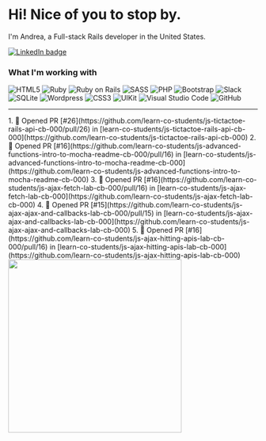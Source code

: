 # Hi! Nice of you to stop by.

I'm Andrea, a Full-stack Rails developer in the United States.

<a href="https://linkedin.com/in/andrea-jasper" target="blank"><img align="center" src="https://img.shields.io/badge/LinkedIn-0077B5?style=for-the-badge&logo=linkedin&logoColor=white" alt="LinkedIn badge" /></a>

### What I'm working with
<img alt="HTML5" src="https://img.shields.io/badge/-HTML5-E34F26?style=flat-square&logo=html5&logoColor=white" /> <img alt="Ruby" src="https://img.shields.io/badge/-RUBY-CC342D?style=flat-square&logo=ruby&logoColor=white" />  <img alt="Ruby on Rails" src="https://img.shields.io/badge/-RUBY_ON_RAILS-CC0000?style=flat-square&logo=ruby-on-rails&logoColor=white" /> <img alt="SASS" src="https://img.shields.io/badge/-SASS-CC6699?style=flat-square&logo=sass&logoColor=white" /> <img alt="PHP" src="https://img.shields.io/badge/-PHP-777BB4?style=flat-square&logo=php&logoColor=white" /> <img alt="Bootstrap" src="https://img.shields.io/badge/-BOOTSTRAP-7952B3?style=flat-square&logo=bootstrap&logoColor=white" /> <img alt="Slack" src="https://img.shields.io/badge/-SLACK-4A154B?style=flat-square&logo=slack&logoColor=white" /> <img alt="SQLite" src="https://img.shields.io/badge/-SQLITE-003B57?style=flat-square&logo=sqlite&logoColor=white" /> <img alt="Wordpress" src="https://img.shields.io/badge/-WORDPRESS-21759B?style=flat-square&logo=wordpress&logoColor=white" /> <img alt="CSS3" src="https://img.shields.io/badge/-CSS3-1572B6?style=flat-square&logo=css3&logoColor=white" /> <img alt="UIKit" src="https://img.shields.io/badge/-UIKIT-2396F3?style=flat-square&logo=uikit&logoColor=white" />
<img alt="Visual Studio Code" src="https://img.shields.io/badge/-VISUAL_STUDIO_CODE-2396F3?style=flat-square&logo=visual-studio-code&logoColor=white" /> <img alt="GitHub" src="https://img.shields.io/badge/-GITHUB-181717?style=flat-square&logo=github&logoColor=white" />

---

<p align=left>
  <!--<a href="https://github.com/andreajasper/github-readme-stats" title="Go to Source">-->
    <!--START_SECTION:activity-->
1. 💪 Opened PR [#26](https://github.com/learn-co-students/js-tictactoe-rails-api-cb-000/pull/26) in [learn-co-students/js-tictactoe-rails-api-cb-000](https://github.com/learn-co-students/js-tictactoe-rails-api-cb-000)
2. 💪 Opened PR [#16](https://github.com/learn-co-students/js-advanced-functions-intro-to-mocha-readme-cb-000/pull/16) in [learn-co-students/js-advanced-functions-intro-to-mocha-readme-cb-000](https://github.com/learn-co-students/js-advanced-functions-intro-to-mocha-readme-cb-000)
3. 💪 Opened PR [#16](https://github.com/learn-co-students/js-ajax-fetch-lab-cb-000/pull/16) in [learn-co-students/js-ajax-fetch-lab-cb-000](https://github.com/learn-co-students/js-ajax-fetch-lab-cb-000)
4. 💪 Opened PR [#15](https://github.com/learn-co-students/js-ajax-ajax-and-callbacks-lab-cb-000/pull/15) in [learn-co-students/js-ajax-ajax-and-callbacks-lab-cb-000](https://github.com/learn-co-students/js-ajax-ajax-and-callbacks-lab-cb-000)
5. 💪 Opened PR [#16](https://github.com/learn-co-students/js-ajax-hitting-apis-lab-cb-000/pull/16) in [learn-co-students/js-ajax-hitting-apis-lab-cb-000](https://github.com/learn-co-students/js-ajax-hitting-apis-lab-cb-000)
<!--END_SECTION:activity-->
    <img width="350" align="center" src="https://github-readme-stats.vercel.app/api?username=andreajasper&show_icons=true&theme=vision-friendly-dark">
  </a>
</p>
